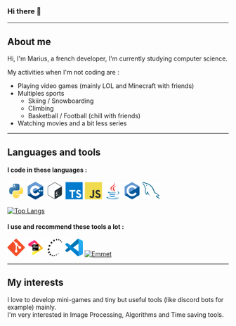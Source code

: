 ### Hi there 👋

---

## About me

Hi, I'm Marius, a french developer, I'm currently studying computer science.

My activities when I'm not coding are :

- Playing video games (mainly LOL and Minecraft with friends)
- Multiples sports
	- Skiing / Snowboarding
	- Climbing
	- Basketball / Football (chill with friends)
- Watching movies and a bit less series

---

## Languages and tools

#### I code in  these languages :

<a href="https://python.org"><img src="https://github.com/devicons/devicon/blob/master/icons/python/python-original.svg" alt="Python" width="40" height="40"></a>
<a href="https://www.cplusplus.com/"><img src="https://github.com/devicons/devicon/blob/master/icons/cplusplus/cplusplus-original.svg" alt="C++" width="40" height="40"></a>
<a href="https://ohmyz.sh/"><img src="https://github.com/devicons/devicon/blob/master/icons/bash/bash-original.svg" alt="Shell/Zsh/Bash" width="40" height="40"></a>
<img src="https://github.com/devicons/devicon/blob/master/icons/typescript/typescript-original.svg" alt="TypeScript" width="40" height="40">
<img src="https://github.com/devicons/devicon/blob/master/icons/javascript/javascript-original.svg" alt="JavaScript" width="40" height="40">
<a href="https://www.java.com/fr/"><img src="https://github.com/devicons/devicon/blob/master/icons/java/java-original.svg" alt="Java" width="40" height="40"></a>
<a href="https://devdocs.io/c/"><img src="https://github.com/devicons/devicon/blob/master/icons/c/c-original.svg" alt="C" width="40" height="40"></a>
<a href="https://www.mysql.com/"><img src="https://github.com/devicons/devicon/blob/master/icons/mysql/mysql-original.svg" alt="MySQL" width="40" height="40"></a>

[![Top Langs](https://github-readme-stats.vercel.app/api/top-langs/?username=MariusROBERT&layout=compact&langs_count=8)](https://github.com/anuraghazra/github-readme-stats)

#### I use and recommend these tools a lot :

<a href="https://git-scm.com/"><img src="https://github.com/devicons/devicon/blob/master/icons/git/git-original.svg" alt="Git" width="40" height="40"></a>
<a href="https://www.jetbrains.com/"><img src="https://github.com/devicons/devicon/blob/master/icons/jetbrains/jetbrains-original.svg" alt="JetBrains" width="40" height="40"></a>
<img src="https://github.com/devicons/devicon/blob/master/icons/ssh/ssh-original.svg" alt="SSH" width="40" height="40">
<a href="https://code.visualstudio.com/"><img src="https://github.com/devicons/devicon/blob/master/icons/vscode/vscode-original.svg" alt="VSCode" width="40" height="40"></a>
<a href="https://emmet.io"><img src="https://static.cdnlogo.com/logos/e/42/emmet.svg" alt="Emmet" width="40" height="40"></a>


---

## My interests

I love to develop mini-games and tiny but useful tools (like discord bots for example) mainly.  
I'm very interested in Image Processing, Algorithms and Time saving tools.
